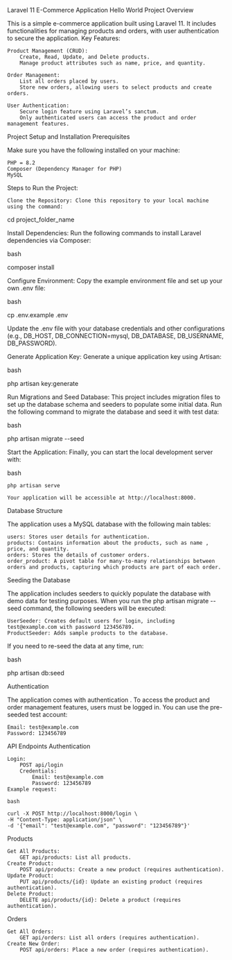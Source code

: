 Laravel 11 E-Commerce Application Hello World
Project Overview

This is a simple e-commerce application built using Laravel 11. It includes functionalities for managing products and orders, with user authentication to secure the application.
Key Features:

    Product Management (CRUD):
        Create, Read, Update, and Delete products.
        Manage product attributes such as name, price, and quantity.

    Order Management:
        List all orders placed by users.
        Store new orders, allowing users to select products and create orders.

    User Authentication:
        Secure login feature using Laravel’s sanctum.
        Only authenticated users can access the product and order management features.

Project Setup and Installation
Prerequisites

Make sure you have the following installed on your machine:

    PHP = 8.2
    Composer (Dependency Manager for PHP)
    MySQL


Steps to Run the Project:

    Clone the Repository: Clone this repository to your local machine using the command:

cd project_folder_name

Install Dependencies: Run the following commands to install Laravel dependencies via Composer:

bash

composer install

Configure Environment: Copy the example environment file and set up your own .env file:

bash

cp .env.example .env

Update the .env file with your database credentials and other configurations (e.g., DB_HOST, DB_CONNECTION=mysql, DB_DATABASE, DB_USERNAME, DB_PASSWORD).

Generate Application Key: Generate a unique application key using Artisan:

bash

php artisan key:generate

Run Migrations and Seed Database: This project includes migration files to set up the database schema and seeders to populate some initial data. Run the following command to migrate the database and seed it with test data:

bash

php artisan migrate --seed

Start the Application: Finally, you can start the local development server with:

bash

    php artisan serve

    Your application will be accessible at http://localhost:8000.

Database Structure

The application uses a MySQL database with the following main tables:

    users: Stores user details for authentication.
    products: Contains information about the products, such as name , price, and quantity.
    orders: Stores the details of customer orders.
    order_product: A pivot table for many-to-many relationships between orders and products, capturing which products are part of each order.

Seeding the Database

The application includes seeders to quickly populate the database with demo data for testing purposes. When you run the php artisan migrate --seed command, the following seeders will be executed:

    UserSeeder: Creates default users for login, including test@example.com with password 123456789.
    ProductSeeder: Adds sample products to the database.

If you need to re-seed the data at any time, run:

bash

php artisan db:seed

Authentication

The application comes with authentication . To access the product and order management features, users must be logged in. You can use the pre-seeded test account:

    Email: test@example.com
    Password: 123456789

API Endpoints
Authentication

    Login:
        POST api/login
        Credentials:
            Email: test@example.com
            Password: 123456789
    Example request:

    bash

    curl -X POST http://localhost:8000/login \
    -H "Content-Type: application/json" \
    -d '{"email": "test@example.com", "password": "123456789"}'

Products

    Get All Products:
        GET api/products: List all products.
    Create Product:
        POST api/products: Create a new product (requires authentication).
    Update Product:
        PUT api/products/{id}: Update an existing product (requires authentication).
    Delete Product:
        DELETE api/products/{id}: Delete a product (requires authentication).

Orders

    Get All Orders:
        GET api/orders: List all orders (requires authentication).
    Create New Order:
        POST api/orders: Place a new order (requires authentication).

